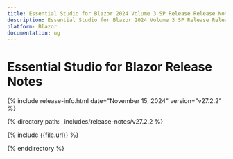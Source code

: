```yaml
---
title: Essential Studio for Blazor 2024 Volume 3 SP Release Release Notes  
description: Essential Studio for Blazor 2024 Volume 3 SP Release Release Notes  
platform: Blazor
documentation: ug
---
```


# Essential Studio for Blazor Release Notes  

{% include release-info.html date="November 15, 2024"  version="v27.2.2" %}

{% directory path: _includes/release-notes/v27.2.2 %}

{% include {{file.url}} %}

{% enddirectory %}